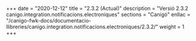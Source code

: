+++
date        = "2020-12-12"
title       = "2.3.2 (Actual)"
description = "Versió 2.3.2 canigo.integration.notificacions.electroniques"
sections    = "Canigó"
enllac		= "/canigo-fwk-docs/documentacio-llibreries/canigo.integration.notificacions.electroniques/2.3.2/"
weight		= 1
+++
